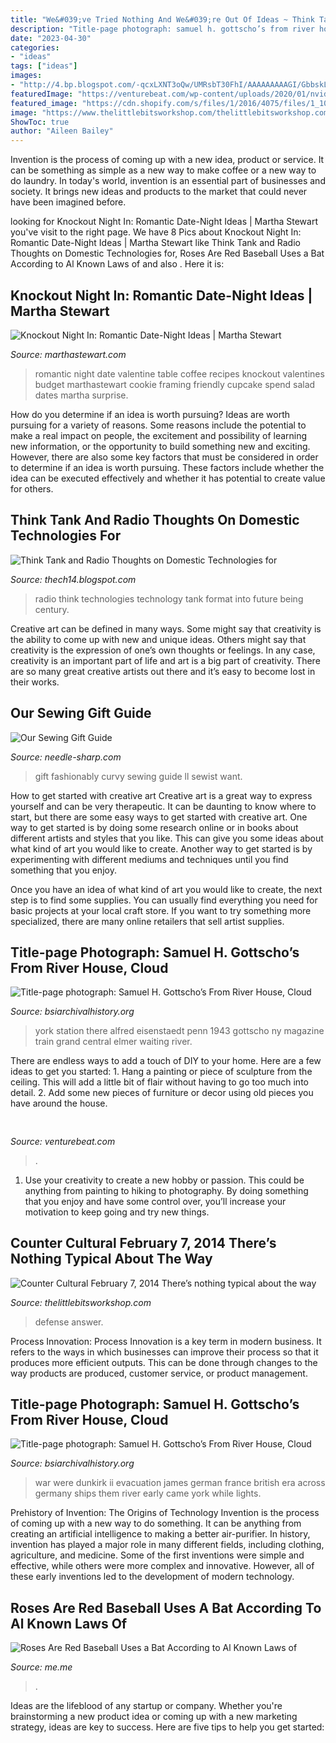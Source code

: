 ```yaml
---
title: "We&#039;ve Tried Nothing And We&#039;re Out Of Ideas ~ Think Tank And Radio Thoughts On Domestic Technologies For"
description: "Title-page photograph: samuel h. gottscho’s from river house, cloud"
date: "2023-04-30"
categories:
- "ideas"
tags: ["ideas"]
images:
- "http://4.bp.blogspot.com/-qcxLXNT3oQw/UMRsbT30FhI/AAAAAAAAAGI/GbbskLG5Yeo/s1600/473831511tecnology.jpg"
featuredImage: "https://venturebeat.com/wp-content/uploads/2020/01/nvidia-G-SYNC_360Hz.jpg"
featured_image: "https://cdn.shopify.com/s/files/1/2016/4075/files/1_1024x1024.png?v=1574458781"
image: "https://www.thelittlebitsworkshop.com/thelittlebitsworkshop.com/Resources/Archive_files/shapeimage_22.png"
ShowToc: true
author: "Aileen Bailey"
---
```



Invention is the process of coming up with a new idea, product or service. It can be something as simple as a new way to make coffee or a new way to do laundry. In today's world, invention is an essential part of businesses and society. It brings new ideas and products to the market that could never have been imagined before.

	

		
looking for Knockout Night In: Romantic Date-Night Ideas | Martha Stewart you've visit to the right page. We have 8 Pics about Knockout Night In: Romantic Date-Night Ideas | Martha Stewart like Think Tank and Radio Thoughts on Domestic Technologies for, Roses Are Red Baseball Uses a Bat According to Al Known Laws of and also . Here it is:
		
    
## Knockout Night In: Romantic Date-Night Ideas | Martha Stewart

<img loading=lazy src="https://assets.marthastewart.com/styles/wmax-520-highdpi/d22/coffee-table-mld108084/coffee-table-mld108084_vert.jpg?itok=WU3Hw_0_" onerror="this.onerror=null;this.src='https://tse2.mm.bing.net/th?id=OIP.zbZAVOQUkTyp3oUfZAAqAQHaJQ&amp;pid=15.1';" alt="Knockout Night In: Romantic Date-Night Ideas | Martha Stewart">

_Source: marthastewart.com_

>romantic night date valentine table coffee recipes knockout valentines budget marthastewart cookie framing friendly cupcake spend salad dates martha surprise. 

	

How do you determine if an idea is worth pursuing?
Ideas are worth pursuing for a variety of reasons. Some reasons include the potential to make a real impact on people, the excitement and possibility of learning new information, or the opportunity to build something new and exciting. However, there are also some key factors that must be considered in order to determine if an idea is worth pursuing. These factors include whether the idea can be executed effectively and whether it has potential to create value for others.

    
## Think Tank And Radio Thoughts On Domestic Technologies For

<img loading=lazy src="http://4.bp.blogspot.com/-qcxLXNT3oQw/UMRsbT30FhI/AAAAAAAAAGI/GbbskLG5Yeo/s1600/473831511tecnology.jpg" onerror="this.onerror=null;this.src='https://tse3.mm.bing.net/th?id=OIP.6Or9hJtTzQId568OSKP40gHaCL&amp;pid=15.1';" alt="Think Tank and Radio Thoughts on Domestic Technologies for">

_Source: thech14.blogspot.com_

>radio think technologies technology tank format into future being century. 

	

Creative art can be defined in many ways. Some might say that creativity is the ability to come up with new and unique ideas. Others might say that creativity is the expression of one’s own thoughts or feelings. In any case, creativity is an important part of life and art is a big part of creativity. There are so many great creative artists out there and it’s easy to become lost in their works.

    
## Our Sewing Gift Guide

<img loading=lazy src="https://cdn.shopify.com/s/files/1/2016/4075/files/1_1024x1024.png?v=1574458781" onerror="this.onerror=null;this.src='https://tse1.mm.bing.net/th?id=OIP.9gc3HD7DIzXGqErdEFGNCAHaF7&amp;pid=15.1';" alt="Our Sewing Gift Guide">

_Source: needle-sharp.com_

>gift fashionably curvy sewing guide ll sewist want. 

	

How to get started with creative art
Creative art is a great way to express yourself and can be very therapeutic. It can be daunting to know where to start, but there are some easy ways to get started with creative art.
One way to get started is by doing some research online or in books about different artists and styles that you like. This can give you some ideas about what kind of art you would like to create. Another way to get started is by experimenting with different mediums and techniques until you find something that you enjoy.

Once you have an idea of what kind of art you would like to create, the next step is to find some supplies. You can usually find everything you need for basic projects at your local craft store. If you want to try something more specialized, there are many online retailers that sell artist supplies.

    
## Title-page Photograph: Samuel H. Gottscho’s From River House, Cloud

<img loading=lazy src="http://www.bsiarchivalhistory.org/BSI_Archival_History/Woodys_World_files/droppedImage_22.jpg" onerror="this.onerror=null;this.src='https://tse1.mm.bing.net/th?id=OIP.nfrb_3OMQuZKyXYpe1DMXgHaJ6&amp;pid=15.1';" alt="Title-page photograph: Samuel H. Gottscho’s From River House, Cloud">

_Source: bsiarchivalhistory.org_

>york station there alfred eisenstaedt penn 1943 gottscho ny magazine train grand central elmer waiting river. 

	

There are endless ways to add a touch of DIY to your home. Here are a few ideas to get you started: 1. Hang a painting or piece of sculpture from the ceiling. This will add a little bit of flair without having to go too much into detail. 2. Add some new pieces of furniture or decor using old pieces you have around the house.
    
## 

<img loading=lazy src="https://venturebeat.com/wp-content/uploads/2020/01/nvidia-G-SYNC_360Hz.jpg" onerror="this.onerror=null;this.src='https://tse2.mm.bing.net/th?id=OIP.RusOj6i-a9s8TFQtCEHV7QHaDr&amp;pid=15.1';" alt="">

_Source: venturebeat.com_

>. 

	

1. Use your creativity to create a new hobby or passion. This could be anything from painting to hiking to photography. By doing something that you enjoy and have some control over, you’ll increase your motivation to keep going and try new things.

    
## Counter Cultural February 7, 2014 There’s Nothing Typical About The Way

<img loading=lazy src="https://www.thelittlebitsworkshop.com/thelittlebitsworkshop.com/Resources/Archive_files/shapeimage_22.png" onerror="this.onerror=null;this.src='https://tse3.mm.bing.net/th?id=OIP.t8qnvTYF-vElUGd1j0Tk5wAAAA&amp;pid=15.1';" alt="Counter Cultural February 7, 2014 There’s nothing typical about the way">

_Source: thelittlebitsworkshop.com_

>defense answer. 

	

Process Innovation:
Process Innovation is a key term in modern business. It refers to the ways in which businesses can improve their process so that it produces more efficient outputs. This can be done through changes to the way products are produced, customer service, or product management.

    
## Title-page Photograph: Samuel H. Gottscho’s From River House, Cloud

<img loading=lazy src="http://www.bsiarchivalhistory.org/BSI_Archival_History/Woodys_World_files/droppedImage_4.png" onerror="this.onerror=null;this.src='https://tse2.mm.bing.net/th?id=OIP.Rh-LF0WXPNRhPDG6UANGMwAAAA&amp;pid=15.1';" alt="Title-page photograph: Samuel H. Gottscho’s From River House, Cloud">

_Source: bsiarchivalhistory.org_

>war were dunkirk ii evacuation james german france british era across germany ships them river early came york while lights. 

	

Prehistory of Invention: The Origins of Technology
Invention is the process of coming up with a new way to do something. It can be anything from creating an artificial intelligence to making a better air-purifier. In history, invention has played a major role in many different fields, including clothing, agriculture, and medicine. Some of the first inventions were simple and effective, while others were more complex and innovative. However, all of these early inventions led to the development of modern technology.

    
## Roses Are Red Baseball Uses A Bat According To Al Known Laws Of

<img loading=lazy src="https://pics.me.me/thumb_roses-are-red-baseball-uses-a-bat-according-to-al-63789458.png" onerror="this.onerror=null;this.src='https://tse4.mm.bing.net/th?id=OIP.NLBlabTy5YHXCs8tPMn0mQAAAA&amp;pid=15.1';" alt="Roses Are Red Baseball Uses a Bat According to Al Known Laws of">

_Source: me.me_

>. 

	

Ideas are the lifeblood of any startup or company. Whether you're brainstorming a new product idea or coming up with a new marketing strategy, ideas are key to success. Here are five tips to help you get started: 


